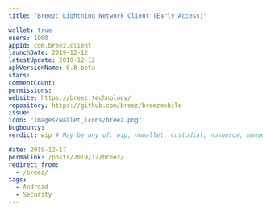 ```yaml
---
title: "Breez: Lightning Network Client (Early Access)"

wallet: true
users: 1000
appId: com.breez.client
launchDate: 2019-12-12
latestUpdate: 2019-12-12
apkVersionName: 0.8-beta
stars:
commentCount:
permissions:
website: https://breez.technology/
repository: https://github.com/breez/breezmobile
issue:
icon: "images/wallet_icons/breez.png"
bugbounty:
verdict: wip # May be any of: wip, nowallet, custodial, nosource, nonverifiable, verifiable, bounty, cert1, cert2, cert3

date: 2019-12-17
permalink: /posts/2019/12/breez/
redirect_from:
  - /breez/
tags:
  - Android
  - Security
---
```

